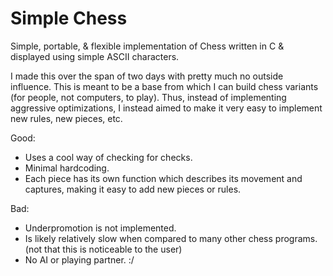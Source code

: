# Simple Chess
Simple, portable, & flexible implementation of Chess written in C & displayed using
simple ASCII characters.

I made this over the span of two days with pretty much no outside influence.
This is meant to be a base from which I can build chess variants (for people, not
computers, to play). Thus, instead of implementing aggressive optimizations, I 
instead aimed to make it very easy to implement new rules, new pieces, etc.

Good:
- Uses a cool way of checking for checks.
- Minimal hardcoding.
- Each piece has its own function which describes its movement and captures,
  making it easy to add new pieces or rules.

Bad:
- Underpromotion is not implemented.
- Is likely relatively slow when compared to many other chess programs.
(not that this is noticeable to the user)
- No AI or playing partner. :/
